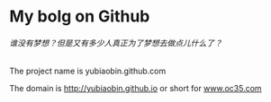 My bolg on Github 
====================


###### 谁没有梦想？但是又有多少人真正为了梦想去做点儿什么了？

The project name is yubiaobin.github.com

The domain is  http://yubiaobin.github.io  or  short for www.oc35.com

